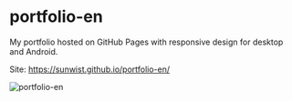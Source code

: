 # portfolio-en
 My portfolio hosted on GitHub Pages with responsive design for desktop and Android.
 
 Site: https://sunwist.github.io/portfolio-en/
 
![portfolio-en](https://github.com/sunwist/portfolio-en/assets/104114717/49f7f8c3-5ca4-4e1c-b9b3-2bee67080ed4)
